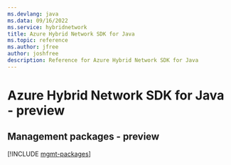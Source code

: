 ```yaml
---
ms.devlang: java
ms.data: 09/16/2022
ms.service: hybridnetwork
title: Azure Hybrid Network SDK for Java
ms.topic: reference
ms.author: jfree
author: joshfree
description: Reference for Azure Hybrid Network SDK for Java
---
```

# Azure Hybrid Network SDK for Java - preview

## Management packages - preview
[!INCLUDE [mgmt-packages](hybrid-network-mgmt-index.md)]